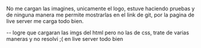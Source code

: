 No me cargan las imagines, unicamente el logo, estuve haciendo pruebas y de ninguna manera me permite mostrarlas en el link de git, por la pagina de live server me carga todo bien. 


-- logre que cargaran las imgs del html pero no las de css, trate de varias maneras y no resolvi ;( en live server todo bien
